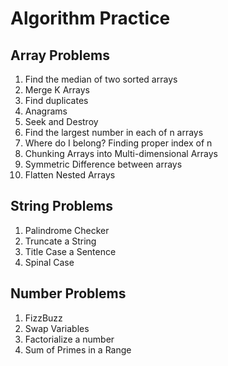 # Algorithm Practice

## Array Problems
1. Find the median of two sorted arrays
2. Merge K Arrays
3. Find duplicates
4. Anagrams
5. Seek and Destroy
6. Find the largest number in each of n arrays
7. Where do I belong? Finding proper index of n
8. Chunking Arrays into Multi-dimensional Arrays
9. Symmetric Difference between arrays
10. Flatten Nested Arrays

## String Problems
1. Palindrome Checker
2. Truncate a String
3. Title Case a Sentence
4. Spinal Case

## Number Problems
1. FizzBuzz
2. Swap Variables
3. Factorialize a number
4. Sum of Primes in a Range